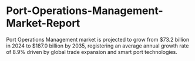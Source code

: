 # Port-Operations-Management-Market-Report
Port Operations Management market is projected to grow from $73.2 billion in 2024 to $187.0 billion by 2035, registering an average annual growth rate of 8.9% driven by global trade expansion and smart port technologies.
